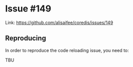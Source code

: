 # Issue #149

Link: https://github.com/alisaifee/coredis/issues/149

## Reproducing

In order to reproduce the code reloading issue, you need to:

TBU
